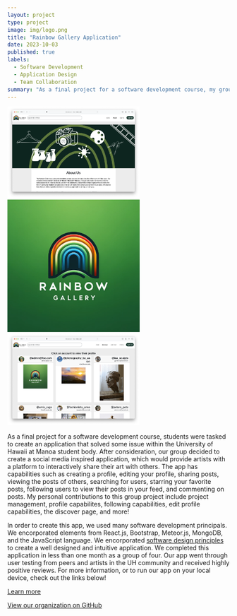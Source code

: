 ```yaml
---
layout: project
type: project
image: img/logo.png
title: "Rainbow Gallery Application"
date: 2023-10-03
published: true
labels:
  - Software Development
  - Application Design
  - Team Collaboration
summary: "As a final project for a software development course, my group created a social media type application for sharing artwork"
---
```


<div class="text-center p-4">
  <img width="300px" src="../img/RainbowGallery/About.png" class="img-thumbnail" >
  <img width="300px" src="../img/RainbowGallery/logo.png" class="img-thumbnail" >
  <img width="300px" src="../img/RainbowGallery/Discover.png" class="img-thumbnail" >
</div>

As a final project for a software development course, students were tasked to create an application that solved some issue within the University of Hawaii at Manoa student body. After consideration, our group decided to create a social media inspired application, which would provide artists with a platform to interactively share their art with others. The app has capabilities such as creating a profile, editing your profile, sharing posts, viewing the posts of others, searching for users, starring your favorite posts, following users to view their posts in your feed, and commenting on posts. My personal contributions to this group project include project management, profile capabilites, following capabilities, edit profile capabilities, the discover page, and more!

In order to create this app, we used many software development principals. We encorporated elements from React.js, Bootstrap, Meteor.js, MongoDB, and the JavaScript language. We encorporated [software design principles](https://sienner.github.io/essays/tessellation-for-creation.html) to create a well designed and intuitive application. We completed this application in less than one month as a group of four. Our app went through user testing from peers and artists in the UH community and received highly positive reviews. For more information, or to run our app on your local device, check out the links below!


[Learn more](https://rainbows-gallery.github.io/)

[View our organization on GitHub](https://github.com/rainbows-gallery)

